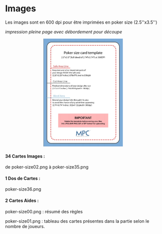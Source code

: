 # Images
Les images sont en 600 dpi pour être imprimées en poker size (2.5''x3.5'') 

*impression pleine page avec débordement pour découpe*

<p align="center">
  <img src="template.jpg?raw=true" width="257px" height="350px"/></p>
  
#### 34 Cartes Images :
de poker-size02.png à poker-size35.png

#### 1 Dos de Cartes :
poker-size36.png

#### 2 Cartes Aides :
poker-size00.png : résumé des règles

poker-size01.png : tableau des cartes présentes dans la partie selon le nombre de joueurs.
